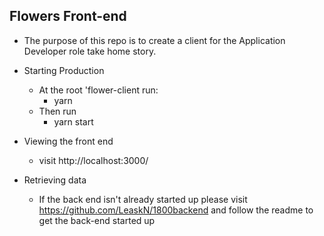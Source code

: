 ## Flowers Front-end

- The purpose of this repo is to create a client for the Application Developer role take home story.  

* Starting Production
    - At the root 'flower-client run:
      + yarn
    - Then run 
      + yarn start

* Viewing the front end
  - visit http://localhost:3000/


* Retrieving data
    - If the back end isn't already started up please visit https://github.com/LeaskN/1800backend and follow the readme to get the back-end started up